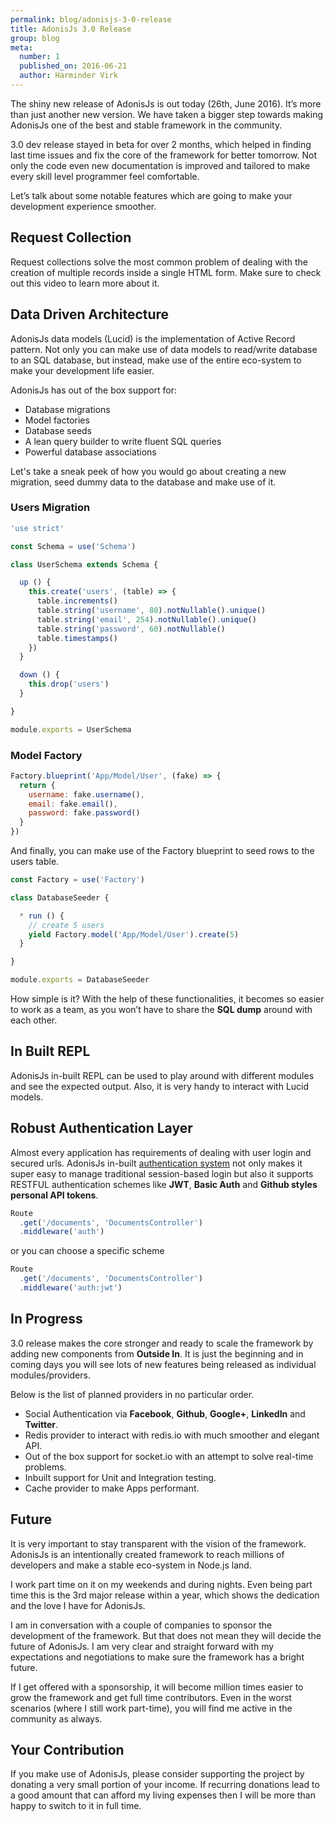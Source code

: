 ```yaml
---
permalink: blog/adonisjs-3-0-release
title: AdonisJs 3.0 Release
group: blog
meta:
  number: 1
  published_on: 2016-06-21
  author: Harminder Virk
---
```


The shiny new release of AdonisJs is out today (26th, June 2016). It’s more than just another new version. We have taken a bigger step towards making AdonisJs one of the best and stable framework in the community.

3.0 dev release stayed in beta for over 2 months, which helped in finding last time issues and fix the core of the framework for better tomorrow. Not only the code even new documentation is improved and tailored to make every skill level programmer feel comfortable.

Let’s talk about some notable features which are going to make your development experience smoother.

## Request Collection

Request collections solve the most common problem of dealing with the creation of multiple records inside a single HTML form. Make sure to check out this video to learn more about it.

## Data Driven Architecture

AdonisJs data models (Lucid) is the implementation of Active Record pattern. Not only you can make use of data models to read/write database to an SQL database, but instead, make use of the entire eco-system to make your development life easier.

AdonisJs has out of the box support for:

- Database migrations
- Model factories
- Database seeds
- A lean query builder to write fluent SQL queries
- Powerful database associations

Let's take a sneak peek of how you would go about creating a new migration, seed dummy data to the database and make use of it.

### Users Migration

```js
'use strict'

const Schema = use('Schema')

class UserSchema extends Schema {

  up () {
    this.create('users', (table) => {
      table.increments()
      table.string('username', 80).notNullable().unique()
      table.string('email', 254).notNullable().unique()
      table.string('password', 60).notNullable()
      table.timestamps()
    })
  }

  down () {
    this.drop('users')
  }

}

module.exports = UserSchema
```

### Model Factory

```js
Factory.blueprint('App/Model/User', (fake) => {
  return {
    username: fake.username(),
    email: fake.email(),
    password: fake.password()
  }
})
```

And finally, you can make use of the Factory blueprint to seed rows to the users table.

```js
const Factory = use('Factory')

class DatabaseSeeder {

  * run () {
    // create 5 users
    yield Factory.model('App/Model/User').create(5)
  }

}

module.exports = DatabaseSeeder
```

How simple is it? With the help of these functionalities, it becomes so easier to work as a team, as you won’t have to share the **SQL dump** around with each other.

## In Built REPL

AdonisJs in-built REPL can be used to play around with different modules and see the expected output. Also, it is very handy to interact with Lucid models.

## Robust Authentication Layer

Almost every application has requirements of dealing with user login and secured urls. AdonisJs in-built [authentication system](https://adonisjs.com/docs/authentication) not only makes it super easy to manage traditional session-based login but also it supports RESTFUL authentication schemes like **JWT**, **Basic Auth** and **Github styles personal API tokens**.

```js
Route
  .get('/documents', 'DocumentsController')
  .middleware('auth')
```

or you can choose a specific scheme

```js
Route
  .get('/documents', 'DocumentsController')
  .middleware('auth:jwt')
```

## In Progress

3.0 release makes the core stronger and ready to scale the framework by adding new components from **Outside In**. It is just the beginning and in coming days you will see lots of new features being released as individual modules/providers.

Below is the list of planned providers in no particular order.

- Social Authentication via **Facebook**, **Github**, **Google+**, **LinkedIn** and **Twitter**.
- Redis provider to interact with redis.io with much smoother and elegant API.
- Out of the box support for socket.io with an attempt to solve real-time problems.
- Inbuilt support for Unit and Integration testing.
- Cache provider to make Apps performant.

## Future

It is very important to stay transparent with the vision of the framework. AdonisJs is an intentionally created framework to reach millions of developers and make a stable eco-system in Node.js land.

I work part time on it on my weekends and during nights. Even being part time this is the 3rd major release within a year, which shows the dedication and the love I have for AdonisJs.

I am in conversation with a couple of companies to sponsor the development of the framework. But that does not mean they will decide the future of AdonisJs. I am very clear and straight forward with my expectations and negotiations to make sure the framework has a bright future.

If I get offered with a sponsorship, it will become million times easier to grow the framework and get full time contributors. Even in the worst scenarios (where I still work part-time), you will find me active in the community as always.

## Your Contribution

If you make use of AdonisJs, please consider supporting the project by donating a very small portion of your income. If recurring donations lead to a good amount that can afford my living expenses then I will be more than happy to switch to it in full time.

